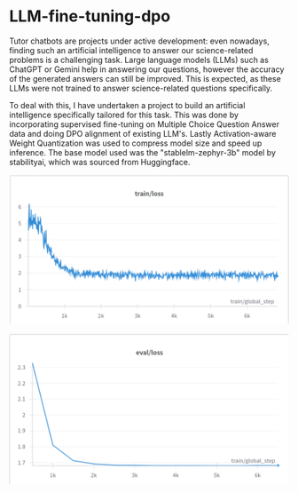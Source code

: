 # LLM-fine-tuning-dpo
Tutor chatbots are projects under active development: even nowadays, finding such an artificial intelligence to answer our science-related problems is a challenging task. Large language models (LLMs) such as ChatGPT or Gemini help in answering our questions, however the accuracy of the generated answers can still be improved. This is expected, as these LLMs were not trained to answer science-related questions specifically.

To deal with this, I have undertaken a project to build an artificial intelligence specifically tailored for this task. This was done by incorporating supervised fine-tuning on Multiple Choice Question Answer data and doing DPO alignment of existing LLM's. Lastly Activation-aware Weight Quantization was used to compress model size and speed up inference. The base model used was the "stablelm-zephyr-3b" model by stabilityai, which was sourced from Huggingface.

![SFT train loss](./documentation/images/sft_train_loss.png?raw=true "SFT train loss")

![SFT eval loss](./documentation/images/sft_eval_loss.png?raw=true "SFT eval loss")
